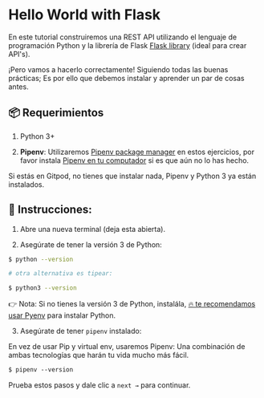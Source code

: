# Hello World with Flask 

En este tutorial construiremos una REST API utilizando el lenguaje de programación Python y la librería de Flask [Flask library](https://flask.palletsprojects.com/en/1.1.x/) (ideal para crear API's).

¡Pero vamos a hacerlo correctamente! Siguiendo todas las buenas prácticas; Es por ello que debemos instalar y aprender un par de cosas antes.

## 📦 Requerimientos

1. Python 3+

2. **Pipenv**: Utilizaremos [Pipenv package manager](https://pipenv-fork.readthedocs.io/en/latest/) en estos ejercicios, por favor instala [Pipenv en tu  computador](https://github.com/pypa/pipenv#installation) si es que aún no lo has hecho.

Si estás en Gitpod, no tienes que instalar nada, Pipenv y Python 3 ya están instalados.

## 📝 Instrucciones:

1. Abre una nueva terminal (deja esta abierta).

2. Asegúrate de tener la versión 3 de Python:

```bash
$ python --version

# otra alternativa es tipear:

$ python3 --version
```

👉 Nota: Si no tienes la versión 3 de Python, instalála,  [🔥 te recomendamos usar Pyenv](https://github.com/pyenv/pyenv) para instalar Python.

3. Asegúrate de tener `pipenv` instalado:

En vez de usar Pip y virtual env, usaremos Pipenv: Una combinación de ambas tecnologías que harán tu vida mucho más fácil.

```txt
$ pipenv --version
```

Prueba estos pasos y dale clic a  `next →` para continuar.
